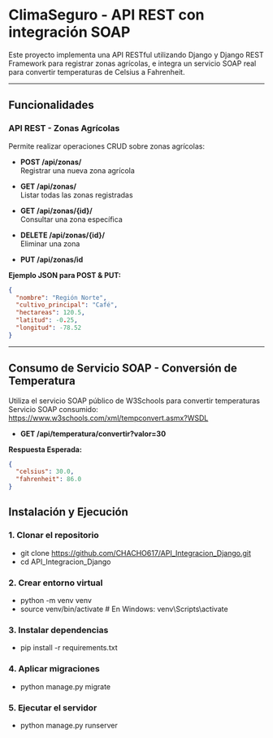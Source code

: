 # ClimaSeguro - API REST con integración SOAP

Este proyecto implementa una API RESTful utilizando Django y Django REST Framework para registrar zonas agrícolas, e integra un servicio SOAP real para convertir temperaturas de Celsius a Fahrenheit.

---

## Funcionalidades

### API REST - Zonas Agrícolas

Permite realizar operaciones CRUD sobre zonas agrícolas:

- **POST /api/zonas/**  
  Registrar una nueva zona agrícola

- **GET /api/zonas/**  
  Listar todas las zonas registradas

- **GET /api/zonas/{id}/**  
  Consultar una zona específica

- **DELETE /api/zonas/{id}/**  
  Eliminar una zona

- **PUT /api/zonas/id**

**Ejemplo JSON para POST & PUT:**
```json
{
  "nombre": "Región Norte",
  "cultivo_principal": "Café",
  "hectareas": 120.5,
  "latitud": -0.25,
  "longitud": -78.52
}
```

---

## Consumo de Servicio SOAP - Conversión de Temperatura 

Utiliza el servicio SOAP público de W3Schools para convertir temperaturas
Servicio SOAP consumido: https://www.w3schools.com/xml/tempconvert.asmx?WSDL

- **GET /api/temperatura/convertir?valor=30** 

**Respuesta Esperada:**
```json
{
  "celsius": 30.0,
  "fahrenheit": 86.0
}

```

## Instalación y Ejecución 

### 1. Clonar el repositorio
- git clone https://github.com/CHACHO617/API_Integracion_Django.git
- cd API_Integracion_Django

### 2. Crear entorno virtual
- python -m venv venv
- source venv/bin/activate        # En Windows: venv\Scripts\activate

### 3. Instalar dependencias
- pip install -r requirements.txt

### 4. Aplicar migraciones
- python manage.py migrate

### 5. Ejecutar el servidor
- python manage.py runserver
